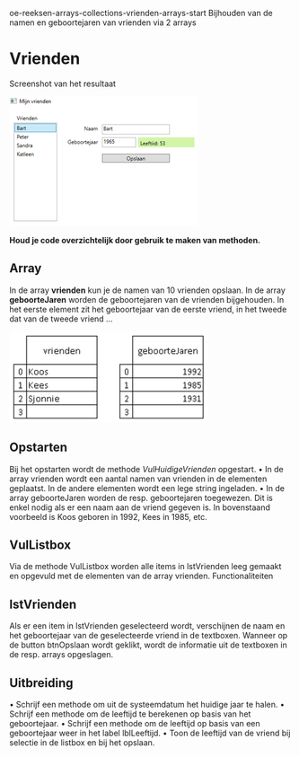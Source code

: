 oe-reeksen-arrays-collections-vrienden-arrays-start
Bijhouden van de namen en geboortejaren van vrienden via 2 arrays
# Vrienden
Screenshot van het resultaat

![screenshot](/images/screenshot.png)

**Houd je code overzichtelijk door gebruik te maken van methoden.**
## Array
In de array **vrienden** kun je de namen van 10 vrienden opslaan.
In de array **geboorteJaren** worden de geboortejaren van de vrienden
bijgehouden. In het eerste element zit het geboortejaar van de eerste vriend, in
het tweede dat van de tweede vriend … 

![arrays](/images/arrays.png)

## Opstarten
Bij het opstarten wordt de methode *VulHuidigeVrienden* opgestart. 
•	In de array vrienden wordt een aantal namen van vrienden in de elementen geplaatst. 
In de andere elementen wordt een lege string ingeladen.
•	In de array geboorteJaren worden de resp. geboortejaren toegewezen. Dit is enkel nodig als er een naam aan de vriend gegeven is.
In bovenstaand voorbeeld is Koos geboren in 1992, Kees in 1985, etc.
## VulListbox
Via de methode VulListbox worden alle items in lstVrienden leeg gemaakt en opgevuld met de elementen van de array vrienden.
Functionaliteiten
## lstVrienden
Als er  een item in lstVrienden geselecteerd wordt, verschijnen de naam en het geboortejaar van de geselecteerde vriend in de textboxen. Wanneer op de button btnOpslaan wordt geklikt, wordt de informatie uit de textboxen in de resp. arrays opgeslagen.
## Uitbreiding
•	Schrijf een methode om uit de systeemdatum het huidige jaar te halen. 
•	Schrijf een methode om de leeftijd te berekenen op basis van het geboortejaar.
•	Schrijf een methode om de leeftijd op basis van een geboortejaar weer in het label lblLeeftijd.
•	Toon de leeftijd van de vriend bij selectie in de listbox en bij het opslaan.

